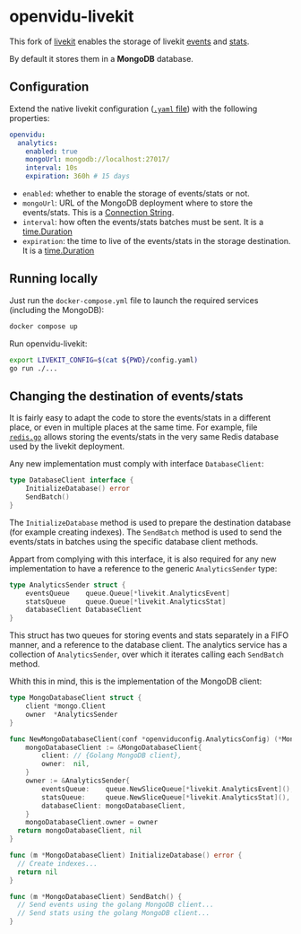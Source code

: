 # openvidu-livekit

This fork of [livekit](https://github.com/livekit/livekit) enables the storage of livekit [events](https://github.com/livekit/protocol/blob/34c5703691c674b7166ac4668d3dab044eee51f8/livekit_analytics.proto#L128) and [stats](https://github.com/livekit/protocol/blob/34c5703691c674b7166ac4668d3dab044eee51f8/livekit_analytics.proto#L64).

By default it stores them in a **MongoDB** database.

## Configuration

Extend the native livekit configuration ([`.yaml` file](https://docs.livekit.io/realtime/self-hosting/deployment/#Configuration)) with the following properties:

```yaml
openvidu:
  analytics:
    enabled: true
    mongoUrl: mongodb://localhost:27017/
    interval: 10s
    expiration: 360h # 15 days
```

- `enabled`: whether to enable the storage of events/stats or not.
- `mongoUrl`: URL of the MongoDB deployment where to store the events/stats. This is a [Connection String](https://www.mongodb.com/docs/manual/reference/connection-string/).
- `interval`: how often the events/stats batches must be sent. It is a [time.Duration](https://pkg.go.dev/time#Duration)
- `expiration`: the time to live of the events/stats in the storage destination. It is a [time.Duration](https://pkg.go.dev/time#Duration)

## Running locally

Just run the `docker-compose.yml` file to launch the required services (including the MongoDB):

```bash
docker compose up
```

Run openvidu-livekit:

```bash
export LIVEKIT_CONFIG=$(cat ${PWD}/config.yaml)
go run ./...
```

## Changing the destination of events/stats

It is fairly easy to adapt the code to store the events/stats in a different place, or even in multiple places at the same time. For example, file [`redis.go`]() allows storing the events/stats in the very same Redis database used by the livekit deployment.

Any new implementation must comply with interface `DatabaseClient`:

```go
type DatabaseClient interface {
	InitializeDatabase() error
	SendBatch()
}
```

The `InitializeDatabase` method is used to prepare the destination database (for example creating indexes). The `SendBatch` method is used to send the events/stats in batches using the specific database client methods.

Appart from complying with this interface, it is also required for any new implementation to have a reference to the generic `AnalyticsSender` type:

```go
type AnalyticsSender struct {
	eventsQueue    queue.Queue[*livekit.AnalyticsEvent]
	statsQueue     queue.Queue[*livekit.AnalyticsStat]
	databaseClient DatabaseClient
}
```

This struct has two queues for storing events and stats separately in a FIFO manner, and a reference to the database client. The analytics service has a collection of `AnalyticsSender`, over which it iterates calling each `SendBatch` method.

Whith this in mind, this is the implementation of the MongoDB client:

```go
type MongoDatabaseClient struct {
	client *mongo.Client
	owner  *AnalyticsSender
}

func NewMongoDatabaseClient(conf *openviduconfig.AnalyticsConfig) (*MongoDatabaseClient, error) {
	mongoDatabaseClient := &MongoDatabaseClient{
		client: // {Golang MongoDB client},
		owner:  nil,
	}
	owner := &AnalyticsSender{
		eventsQueue:    queue.NewSliceQueue[*livekit.AnalyticsEvent](),
		statsQueue:     queue.NewSliceQueue[*livekit.AnalyticsStat](),
		databaseClient: mongoDatabaseClient,
	}
	mongoDatabaseClient.owner = owner
  return mongoDatabaseClient, nil
}

func (m *MongoDatabaseClient) InitializeDatabase() error {
  // Create indexes...
  return nil
}

func (m *MongoDatabaseClient) SendBatch() {
  // Send events using the golang MongoDB client...
  // Send stats using the golang MongoDB client...
}
```